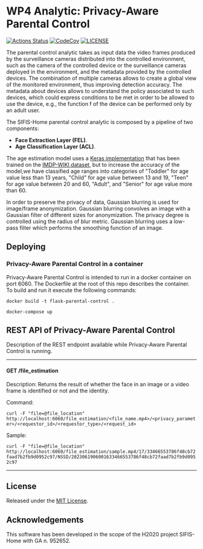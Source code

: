 # WP4 Analytic: Privacy-Aware Parental Control

[![Actions Status][actions badge]][actions]
[![CodeCov][codecov badge]][codecov]
[![LICENSE][license badge]][license]

<!-- Links -->
[actions]: https://github.com/sifis-home/flask-parental-control/actions
[codecov]: https://codecov.io/gh/sifis-home/flask-parental-control
[license]: LICENSES/MIT.txt

<!-- Badges -->
[actions badge]: https://github.com/sifis-home/flask-parental-control/workflows/flask-device-anomaly-detection/badge.svg
[codecov badge]: https://codecov.io/gh/sifis-home/flask-parental-control/branch/master/graph/badge.svg
[license badge]: https://img.shields.io/badge/license-MIT-blue.svg

The parental control analytic takes as input data the video frames produced by the surveillance cameras distributed into the controlled environment, such as the camera of the controlled device or the surveillance cameras deployed in the environment, and the metadata provided by the controlled devices. The combination of multiple cameras allows to create a global view of the monitored environment, thus improving detection accuracy. The metadata about devices allows to understand the policy associated to such devices, which could express conditions to be met in order to be allowed to use the device, e.g., the function f of the device can be performed only by an adult user. 

The SIFIS-Home parental control analytic is composed by a pipeline of two components: 
- **Face Extraction Layer (FEL)**.
- **Age Classification Layer (ACL)**.

The age estimation model uses a [Keras implementation](https://github.com/yu4u/age-gender-estimation) that has been trained on the [IMDP-WIKI dataset](https://data.vision.ee.ethz.ch/cvl/rrothe/imdb-wiki/), but to increase the accuracy of the model,we have classified age ranges into categories of "Toddler" for age value less than 13 years, "Child" for age value between 13 and 19, "Teen" for age value between 20 and 60, "Adult", and "Senior" for age value more than 60.

In order to preserve the privacy of data, Gaussian blurring is used for image/frame anonymization. Gaussian blurring convolves an image with a Gaussian filter of different sizes for anonymization. The privacy degree is controlled using the radius of blur metric. Gaussian blurring uses a low-pass filter which performs the smoothing function of an image. 

## Deploying

### Privacy-Aware Parental Control in a container

Privacy-Aware Parental Control is intended to run in a docker container on port 6060. The Dockerfile at the root of this repo describes the container. To build and run it execute the following commands:

`docker build -t flask-parental-control .`

`docker-compose up`

## REST API of Privacy-Aware Parental Control

Description of the REST endpoint available while Privacy-Aware Parental Control is running.

---

#### GET /file_estimation

Description: Returns the result of whether the face in an image or a video frame is identified or not and the identity.

Command: 

`curl -F "file=@file_location" http://localhost:6060/file_estimation/<file_name.mp4>/<privacy_parameter>/<requestor_id>/<requestor_type>/<request_id>`

Sample: 

`curl -F "file=@file_location" http://localhost:6060/file_estimation/sample.mp4/17/33466553786f48cb72faad7b2fb9d0952c97/NSSD/2023061906001633466553786f48cb72faad7b2fb9d0952c97`

---
## License

Released under the [MIT License](LICENSE).

## Acknowledgements

This software has been developed in the scope of the H2020 project SIFIS-Home with GA n. 952652.
